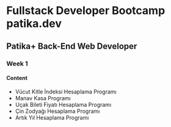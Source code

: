 # Fullstack Developer Bootcamp patika.dev
##  Patika+ Back-End Web Developer
### Week 1
#### Content
- Vücut Kitle İndeksi Hesaplama Programı
- Manav Kasa Programı
- Uçak Bileti Fiyatı Hesaplama Programı
- Çin Zodyağı Hesaplama Programı
- Artık Yıl Hesaplama Programı


